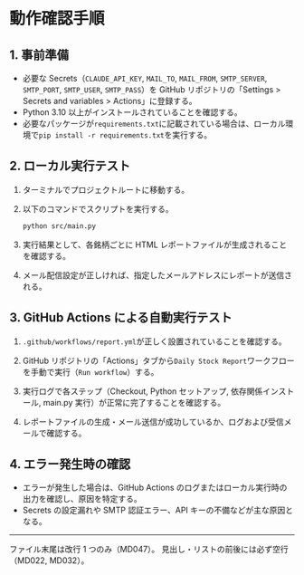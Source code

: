 # 動作確認手順

## 1. 事前準備

- 必要な Secrets（`CLAUDE_API_KEY`, `MAIL_TO`, `MAIL_FROM`, `SMTP_SERVER`, `SMTP_PORT`, `SMTP_USER`, `SMTP_PASS`）を GitHub リポジトリの「Settings > Secrets and variables > Actions」に登録する。
- Python 3.10 以上がインストールされていることを確認する。
- 必要なパッケージが`requirements.txt`に記載されている場合は、ローカル環境で`pip install -r requirements.txt`を実行する。

## 2. ローカル実行テスト

1. ターミナルでプロジェクトルートに移動する。

2. 以下のコマンドでスクリプトを実行する。

   ```sh
   python src/main.py
   ```

3. 実行結果として、各銘柄ごとに HTML レポートファイルが生成されることを確認する。

4. メール配信設定が正しければ、指定したメールアドレスにレポートが送信される。

## 3. GitHub Actions による自動実行テスト

1. `.github/workflows/report.yml`が正しく設置されていることを確認する。

2. GitHub リポジトリの「Actions」タブから`Daily Stock Report`ワークフローを手動で実行（`Run workflow`）する。

3. 実行ログで各ステップ（Checkout, Python セットアップ, 依存関係インストール, main.py 実行）が正常に完了することを確認する。

4. レポートファイルの生成・メール送信が成功しているか、ログおよび受信メールで確認する。

## 4. エラー発生時の確認

- エラーが発生した場合は、GitHub Actions のログまたはローカル実行時の出力を確認し、原因を特定する。
- Secrets の設定漏れや SMTP 認証エラー、API キーの不備などが主な原因となる。

---

ファイル末尾は改行 1 つのみ（MD047）。
見出し・リストの前後には必ず空行（MD022, MD032）。
